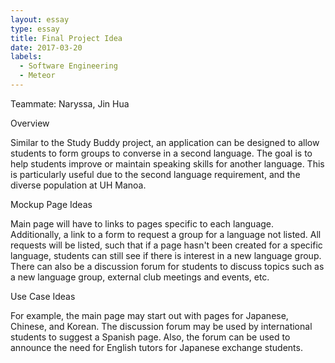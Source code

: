 ```yaml
---
layout: essay
type: essay
title: Final Project Idea
date: 2017-03-20
labels:
  - Software Engineering
  - Meteor
---
```


Teammate: Naryssa, Jin Hua

Overview

Similar to the Study Buddy project, an application can be designed to allow students to form groups to converse in a second language. The goal is to help students improve or maintain speaking skills for another language. This is particularly useful due to the second language requirement, and the diverse population at UH Manoa.



Mockup Page Ideas

Main page will have to links to pages specific to each language. Additionally, a link to a form to request a group for a language not listed. All requests will be listed, such that if a page hasn't been created for a specific language, students can still see if there is interest in a new language group. There can also be a discussion forum for students to discuss topics such as a new language group, external club meetings and events, etc.




Use Case Ideas

For example, the main page may start out with pages for Japanese, Chinese, and Korean. The discussion forum may be used by international students to suggest a Spanish page. Also, the forum can be used to announce the need for English tutors for Japanese exchange students.


